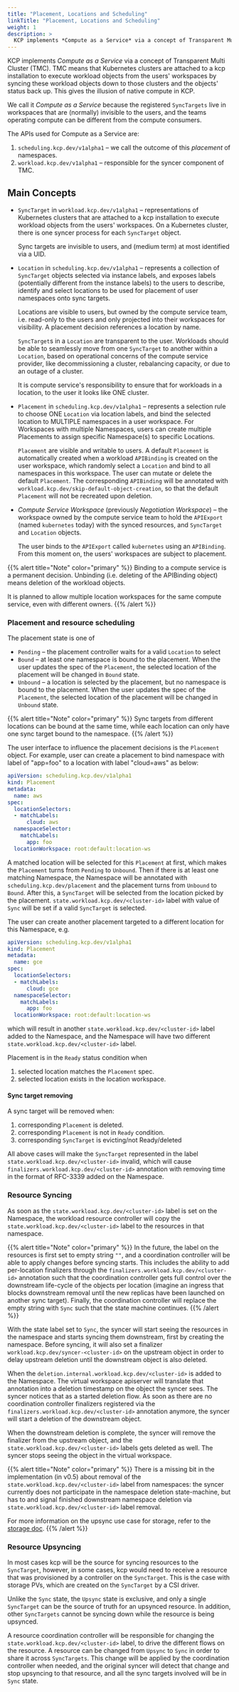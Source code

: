 ```yaml
---
title: "Placement, Locations and Scheduling"
linkTitle: "Placement, Locations and Scheduling"
weight: 1
description: >
  KCP implements *Compute as a Service* via a concept of Transparent Multi Cluster (TMC).
---
```


KCP implements *Compute as a Service* via a concept of Transparent Multi Cluster (TMC). TMC means that
Kubernetes clusters are attached to a kcp installation to execute workload objects from the users'
workspaces by syncing these workload objects down to those clusters and the objects' status
back up. This gives the illusion of native compute in KCP.

We call it *Compute as a Service* because the registered `SyncTargets` live in workspaces that
are (normally) invisible to the users, and the teams operating compute can be different from
the compute consumers.

The APIs used for Compute as a Service are:

1. `scheduling.kcp.dev/v1alpha1` – we call the outcome of this *placement* of namespaces.
2. `workload.kcp.dev/v1alpha1` – responsible for the syncer component of TMC.

## Main Concepts

- `SyncTarget` in `workload.kcp.dev/v1alpha1` – representations of Kubernetes clusters that are attached to a kcp installation to
  execute workload objects from the users' workspaces. On a Kubernetes cluster, there is one syncer
  process for each `SyncTarget` object.

  Sync targets are invisible to users, and (medium term) at most identified via a UID.

- `Location` in `scheduling.kcp.dev/v1alpha1` – represents a collection of `SyncTarget` objects selected via instance labels, and
  exposes labels (potentially different from the instance labels) to the users to describe, identify and select locations to be used
  for placement of user namespaces onto sync targets.

  Locations are visible to users, but owned by the compute service team, i.e. read-only to the users and only projected
  into their workspaces for visibility. A placement decision references a location by name.

  `SyncTarget`s in a `Location` are transparent to the user. Workloads should be able to seamlessly move from one `SyncTarget` to another
  within a `Location`, based on operational concerns of the compute service provider, like decommissioning a cluster, rebalancing
  capacity, or due to an outage of a cluster.

  It is compute service's responsibility to ensure that for workloads in a location, to the user it looks like ONE cluster.

- `Placement` in `scheduling.kcp.dev/v1alpha1` – represents a selection rule to choose ONE `Location` via location labels, and bind
  the selected location to MULTIPLE namespaces in a user workspace. For Workspaces with multiple Namespaces, users can create multiple
  Placements to assign specific Namespace(s) to specific Locations.

  `Placement` are visible and writable to users. A default `Placement` is automatically created when a workload `APIBinding` is
  created on the user workspace, which randomly select a `Location` and bind to all namespaces in this workspace. The user can mutate
  or delete the default `Placement`. The corresponding `APIBinding` will be annotated with `workload.kcp.dev/skip-default-object-creation`,
  so that the default `Placement` will not be recreated upon deletion.

- *Compute Service Workspace* (previously *Negotiation Workspace*) – the workspace owned by the compute service team to hold
  the `APIExport` (named `kubernetes` today) with the synced resources, and `SyncTarget` and `Location` objects.

  The user binds to the `APIExport` called `kubernetes` using an `APIBinding`. From this moment on, the users' workspaces
  are subject to placement.

{{% alert title="Note" color="primary" %}}
Binding to a compute service is a permanent decision. Unbinding (i.e. deleting of the APIBinding object) means deletion of the
workload objects.

It is planned to allow multiple location workspaces for the same compute service, even with different owners.
{{% /alert %}}

### Placement and resource scheduling

The placement state is one of

- `Pending` – the placement controller waits for a valid `Location` to select
- `Bound` – at least one namespace is bound to the placement. When the user updates the spec of the `Placement`, the selected location of
  the placement will be changed in `Bound` state.
- `Unbound` – a location is selected by the placement, but no namespace is bound to the placement. When the user updates the spec of the `Placement`, the
  selected location of the placement will be changed in `Unbound` state.

{{% alert title="Note" color="primary" %}}
Sync targets from different locations can be bound at the same time, while each location can only have one sync target bound to the
namespace.
{{% /alert %}}

The user interface to influence the placement decisions is the `Placement` object. For example, user can create a placement to bind namespace with
label of "app=foo" to a location with label "cloud=aws" as below:

```yaml
apiVersion: scheduling.kcp.dev/v1alpha1
kind: Placement
metadata:
  name: aws
spec:
  locationSelectors:
  - matchLabels:
      cloud: aws
  namespaceSelector:
    matchLabels:
      app: foo
  locationWorkspace: root:default:location-ws
```

A matched location will be selected for this `Placement` at first, which makes the `Placement` turns from `Pending` to `Unbound`. Then if there is at
least one matching Namespace, the Namespace will be annotated with `scheduling.kcp.dev/placement` and the placement turns from `Unbound` to `Bound`.
After this, a `SyncTarget` will be selected from the location picked by the placement.  `state.workload.kcp.dev/<cluster-id>` label with value of `Sync` will be set if a valid `SyncTarget` is selected.

The user can create another placement targeted to a different location for this Namespace, e.g.

```yaml
apiVersion: scheduling.kcp.dev/v1alpha1
kind: Placement
metadata:
  name: gce
spec:
  locationSelectors:
  - matchLabels:
      cloud: gce
  namespaceSelector:
    matchLabels:
      app: foo
  locationWorkspace: root:default:location-ws
```

which will result in another `state.workload.kcp.dev/<cluster-id>` label added to the Namespace, and the Namespace will have two different
`state.workload.kcp.dev/<cluster-id>` label.

Placement is in the `Ready` status condition when

1. selected location matches the `Placement` spec.
2. selected location exists in the location workspace.

#### Sync target removing

A sync target will be removed when:

1. corresponding `Placement` is deleted.
2. corresponding `Placement` is not in `Ready` condition.
3. corresponding `SyncTarget` is evicting/not Ready/deleted

All above cases will make the `SyncTarget` represented in the label `state.workload.kcp.dev/<cluster-id>` invalid, which will cause
`finalizers.workload.kcp.dev/<cluster-id>` annotation with removing time in the format of RFC-3339 added on the Namespace.

### Resource Syncing

As soon as the `state.workload.kcp.dev/<cluster-id>` label is set on the Namespace, the workload resource controller will
copy the `state.workload.kcp.dev/<cluster-id>` label to the resources in that namespace.

{{% alert title="Note" color="primary" %}}
In the future, the label on the resources is first set to empty string `""`, and a coordination controller will be
able to apply changes before syncing starts. This includes the ability to add per-location finalizers through the
`finalizers.workload.kcp.dev/<cluster-id>` annotation such that the coordination controller gets full control over
the downstream life-cycle of the objects per location (imagine an ingress that blocks downstream removal until the new replicas
have been launched on another sync target). Finally, the coordination controller will replace the empty string with `Sync`
such that the state machine continues.
{{% /alert %}}

With the state label set to `Sync`, the syncer will start seeing the resources in the namespace
and starts syncing them downstream, first by creating the namespace. Before syncing, it will also set
a finalizer `workload.kcp.dev/syncer-<cluster-id>` on the upstream object in order to delay upstream deletion until
the downstream object is also deleted.

When the `deletion.internal.workload.kcp.dev/<cluster-id>` is added to the Namespace. The virtual workspace apiserver
will translate that annotation into a deletion timestamp on the object the syncer sees. The syncer
notices that as a started deletion flow. As soon as there are no coordination controller finalizers registered via the
`finalizers.workload.kcp.dev/<cluster-id>` annotation anymore, the syncer will start a deletion of the downstream object.

When the downstream deletion is complete, the syncer will remove the finalizer from the upstream object, and the
`state.workload.kcp.dev/<cluster-id>` labels gets deleted as well. The syncer stops seeing the object in the virtual
workspace.

{{% alert title="Note" color="primary" %}}
There is a missing bit in the implementation (in v0.5) about removal of the `state.workload.kcp.dev/<cluster-id>`
label from namespaces: the syncer currently does not participate in the namespace deletion state-machine, but has to and signal finished
downstream namespace deletion via `state.workload.kcp.dev/<cluster-id>` label removal.

For more information on the upsync use case for storage, refer to the [storage doc](storage.md).
{{% /alert %}}

### Resource Upsyncing

In most cases kcp will be the source for syncing resources to the `SyncTarget`, however, in some cases,
kcp would need to receive a resource that was provisioned by a controller on the `SyncTarget`.
This is the case with storage PVs, which are created on the `SyncTarget` by a CSI driver.

Unlike the `Sync` state, the `Upsync` state is exclusive, and only a single `SyncTarget` can be the source of truth for an upsynced resource.
In addition, other `SyncTargets` cannot be syncing down while the resource is being upsynced.

A resource coordination controller will be responsible for changing the `state.workload.kcp.dev/<cluster-id>` label,
to drive the different flows on the resource. A resource can be changed from `Upsync` to `Sync` in order to share it across `SyncTargets`.
This change will be applied by the coordination controller when needed, and the original syncer will detect that change and stop upsyncing to that resource,
and all the sync targets involved will be in `Sync` state.
